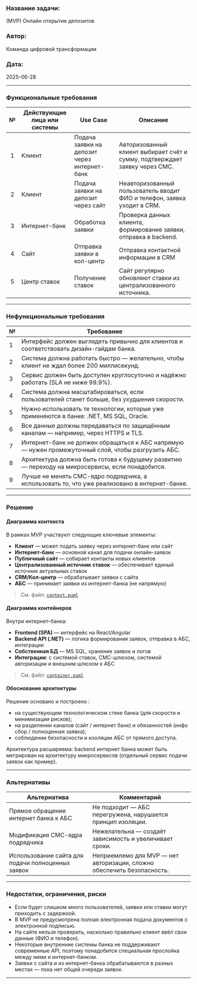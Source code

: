 ### **Название задачи:** 
(MVP) Онлайн открытие депозитов

### **Автор:**
Команда цифровой трансформации 

### **Дата:**
2025-06-28

---

### **Функциональные требования**

| **№** | **Действующие лица или системы** | **Use Case**                                 | **Описание**                                                                |
|:-----:|----------------------------------|----------------------------------------------|-----------------------------------------------------------------------------|
| 1     | Клиент                           | Подача заявки на депозит через интернет-банк | Авторизованный клиент выбирает счёт и сумму, подтверждает заявку через СМС. |
| 2     | Клиент                           | Подача заявки на депозит через сайт          | Неавторизованный пользователь вводит ФИО и телефон, заявка уходит в CRM.    |
| 3     | Интернет-банк                    | Обработка заявки                             | Проверка данных клиента, формирование заявки, отправка в backend.           |
| 4     | Сайт                             | Отправка заявки в кол-центр                  | Отправка контактной информации в CRM                                        |
| 5     | Центр ставок                     | Получение ставок                             | Сайт регулярно обновляют ставки из централизованного источника.             |

---

### **Нефункциональные требования**

| №  | Требование                                                                                      |
|----|--------------------------------------------------------------------------------------------------|
| 1  | Интерфейс должен выглядеть привычно для клиентов и соответствовать дизайн-гайдам банка.          |
| 2  | Система должна работать быстро — желательно, чтобы клиент не ждал более 200 миллисекунд.        |
| 3  | Сервис должен быть доступен круглосуточно и надёжно работать (SLA не ниже 99.9%).               |
| 4  | Система должна масштабироваться, если пользователей станет больше, без ухудшения скорости.       |
| 5  | Нужно использовать те технологии, которые уже применяются в банке: .NET, MS SQL, Oracle.        |
| 6  | Все данные должны передаваться по защищённым каналам — например, через HTTPS и TLS.              |
| 7  | Интернет-банк не должен обращаться к АБС напрямую — нужен промежуточный слой, чтобы разгрузить АБС. |
| 8  | Архитектура должна быть готова к будущему развитию — переходу на микросервисы, если понадобится. |
| 9  | Лучше не менять СМС-ядро подрядчика, а использовать то, что уже реализовано в интернет-банке.    |


---

### **Решение**

#### Диаграмма контекста

В рамках MVP участвуют следующие ключевые элементы:
- **Клиент** — может подать заявку через интернет-банк или сайт
- **Интернет-банк** — основной канал для подачи онлайн-заявок
- **Публичный сайт** — собирает контакты новых клиентов
- **Централизованный источник ставок** — обеспечивает единый источник актуальных ставок
- **CRM/Кол-центр** — обрабатывает заявки с сайта
- **АБС** — принимает заявки из интернет-банка (не напрямую)

> См. файл: [`context.puml`](./context.puml)

#### Диаграмма контейнеров

Внутри интернет-банка:
- **Frontend (SPA)** — интерфейс на React/Angular
- **Backend API (.NET)** — логика формирования заявок, отправка в АБС, интеграции
- **Собственная БД** — MS SQL, хранение заявок и логов
- **Интеграции**: с системой ставок, СМС-шлюзом, системой авторизации и внешним шлюзом к АБС

> См. файл: [`container.puml`](./container.puml)

#### Обоснование архитектуры

Решение основано и построено :
- на существующем технологическом стеке банка (для скорости и минимизации рисков);
- на разделении каналов (сайт / интернет банк) и обязанностей (инфо сбор / полноценная заявка);
- соблюдении безопасности и изоляции АБС от прямого доступа.

Архитектура расширяема: backend интернет банка может быть мегрирован на архитектуру микросервисов (отдельный сервис подачи заявок как пример).

---

### **Альтернативы**

| Альтернатива                                      | Комментарий                                                              |
|---------------------------------------------------|---------------------------------------------------------------------------|
| Прямое обращение интернет банка к АБС             | Не подходит — АБС перегружена, нарушается принцип изоляции.              |
| Модификация СМС-ядра подрядчика                   | Нежелательна — создаёт зависимость и увеличивает сроки.                  |
| Использование сайта для подачи полноценных заявок | Неприемлемо для MVP — нет авторизации, сложно обеспечить безопасность.   |

---

### **Недостатки, ограничения, риски**

- Если будет слишком много пользователей, заявки или ставки могут приходить с задержкой.
- В MVP не предусмотрена полная электронная подача документов с электронной подписью.
- На сайте нельзя проверить, насколько правильно клиент ввёл свои данные (ФИО и телефон).
- Некоторые внутренние системы банка не поддерживают современные API, поэтому понадобится специальная прослойка между ними и интернет-банком.
- Заявки с сайта и из интернет-банка обрабатываются в разных местах — пока нет общей очереди заявок.

---
